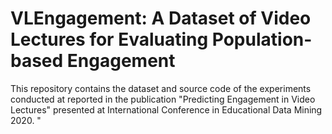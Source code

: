 # VLEngagement: A Dataset of Video Lectures for Evaluating Population-based Engagement

This repository contains the dataset and source code of the experiments conducted at reported in the publication "Predicting Engagement in Video Lectures" presented at International Conference in Educational Data Mining 2020. "
